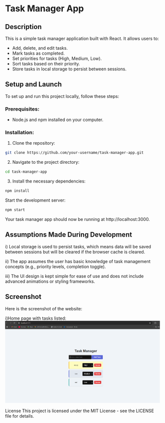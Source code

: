 # Task Manager App

## Description
This is a simple task manager application built with React. It allows users to:
- Add, delete, and edit tasks.
- Mark tasks as completed.
- Set priorities for tasks (High, Medium, Low).
- Sort tasks based on their priority.
- Store tasks in local storage to persist between sessions.

## Setup and Launch

To set up and run this project locally, follow these steps:

### Prerequisites:
- Node.js and npm installed on your computer.

### Installation:

1. Clone the repository:

```bash
git clone https://github.com/your-username/task-manager-app.git
```

2. Navigate to the project directory:
```bash
cd task-manager-app
```
3. Install the necessary dependencies:
```bash
npm install
```
Start the development server:
```bash
npm start
```
Your task manager app should now be running at http://localhost:3000.

## Assumptions Made During Development
i) Local storage is used to persist tasks, which means data will be saved between sessions but will be cleared if the browser cache is cleared.

ii) The app assumes the user has basic knowledge of task management concepts (e.g., priority levels, completion toggle).

iii) The UI design is kept simple for ease of use and does not include advanced animations or styling frameworks.

## Screenshot
Here is the screenshot of the website:

i)Home page with tasks listed:![alt text](<Screenshot 2024-11-13 194611.png>)


License
This project is licensed under the MIT License - see the LICENSE file for details.

